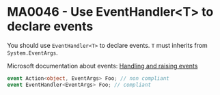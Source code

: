 # MA0046 - Use EventHandler\<T\> to declare events

You should use `EventHandler<T>` to declare events. `T` must inherits from `System.EventArgs`.

Microsoft documentation about events: [Handling and raising events](https://docs.microsoft.com/en-us/dotnet/standard/events/)

````csharp
event Action<object, EventArgs> Foo; // non compliant
event EventHandler<EventArgs> Foo; // compliant
````
